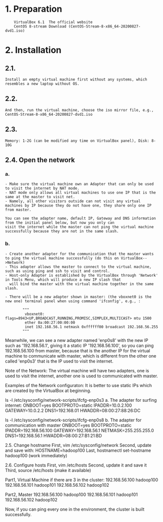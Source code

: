 # 1. Preparation
```
    VirtualBox 6.1  The official website
    CentOS 8-stream Download (CentOS-Stream-8-x86_64-20200827-dvd1.iso)
```

# 2. Installation
## 2.1. 
```
Install an empty virtual machine first without any systems, which resembles a new laptop without OS.
```

## 2.2. 
```
And then, run the virtual machine, choose the iso mirror file, e.g., CentOS-Stream-8-x86_64-20200827-dvd1.iso
```

## 2.3. 
```
Memory: 1-2G (can be modified any time on VirtualBox panel), Disk: 8-10G
```

## 2.4. Open the network

### a. 
```
- Make sure the virtual machine own an Adapter that can only be used to visit the internet by NAT mode.
- NAT mode only allows all virtual machines to use one IP that is the same at the master to visit net. 
- Namely, all other visitors outside can not visit any virtual machines by IP because they do not have one, they share only one IP from master.

You can see the adapter name, default IP, Gateway and DNS information from the initial panel below, but now you only can
visit the internet while the master can not ping the virtual machine successfully because they are not in the same slash.
```

### b. 
```
- Create another adapter for the communication that the master wants to ping the virtual machine successfully (do this on VirtualBox-->Network)
- This adapter allows the master to connect to the virtual machine, such as using ping and ssh to visit and control.
- Host-only Adapter is established by the VirtualBox through 'Network' in Tools Menu, which will produce a new IP slash that
  will bind the master with the virtual machine together in the same slash. 
         
- There will be a new adapter shown in master: (the vboxnet0 is the new one) terminal panel when using command 'ifconfig', e.g., :
        
        """        
         vboxnet0: flags=8943<UP,BROADCAST,RUNNING,PROMISC,SIMPLEX,MULTICAST> mtu 1500
         ether 0a:00:27:00:00:00 
         inet 192.168.56.1 netmask 0xffffff00 broadcast 192.168.56.255
        """
```

Meanwhile, we can see a new adapter named 'enp0s8' with the new IP such as '192.168.56.1', giving it a static IP
       '192.168.56.100', so you can ping 192.168.56.100 from master, because that is the another IP for the virtual machine to
communicate with master, which is different from the other one called 'enp0s3' that is the IP used to visit the internet.

Note of the Network: The virtual machine will have two adapters, one is used to visit the internet, another one is used to communicated with master.

Examples of the Network configuraton: 
It is better to use static IPs which are created by the VirtualBox at beginning.

ls -l /etc/sysconfig/network-scripts/ifcfg-enp0s3
a. The adapter for surfing internet:
        ONBOOT=yes
        BOOTPROTO=static
        IPADDR=10.0.2.100
        GATEWAY=10.0.2.2
        DNS1=192.168.01
        HWADDR=08:00:27:88:26:DC

ls -l /etc/sysconfig/network-scripts/ifcfg-enp0s8
b. The adapter for communication with master
        ONBOOT=yes
        BOOTPROTO=static
        IPADDR=192.168.56.100
        GATEWAY=192.168.56.1
        NETMASK=255.255.255.0
        DNS1=192.168.56.1
        HWADDR=08:00:27:B1:21:BD

2.5. Change hostname
First, vim /etc/sysconfig/network
Second, update and save with: HOSTNAME=hadoop100
Last, hostnamectl set-hostname hadoop100 (work immediately)

2.6. Configure hosts
First, vim /etc/hosts
Second, update it and save it
Third, source /etc/hosts (make it available)

Part1, Virtual Machine
if there are 3 in the cluster:
192.168.56.100 hadoop100
192.168.56.101 hadoop101
192.168.56.102 hadoop102

Part2, Master
192.168.56.100 hadoop100
192.168.56.101 hadoop101
192.168.56.102 hadoop102


Now, if you can ping every one in the environment, the cluster is built successfully.

